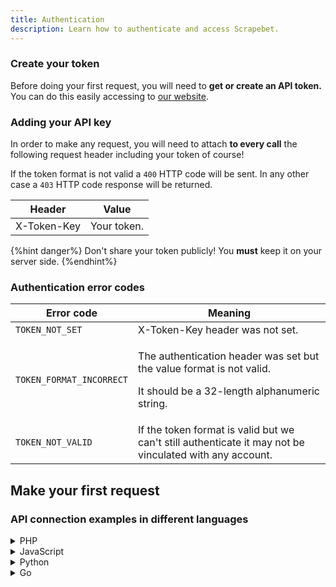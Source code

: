 ```yaml
---
title: Authentication
description: Learn how to authenticate and access Scrapebet.
---
```


### Create your token

Before doing your first request, you will need to **get or create an API token.** You can do this easily accessing to [our website](https://scrapebet.com).

### Adding your API key

In order to make any request, you will need to attach **to every call** the following request header including your token of course!

If the token format is not valid a `400` HTTP code will be sent. In any other case a `403` HTTP code response will be returned.

| Header      | Value       |
| ----------- | ----------- |
| X-Token-Key | Your token. |

{%hint danger%}
Don't share your token publicly! You **must** keep it on your server side.
{%endhint%}

### Authentication error codes

| Error code               | Meaning                                                                                                                                 |
| ------------------------ | --------------------------------------------------------------------------------------------------------------------------------------- |
| `TOKEN_NOT_SET`          | X-Token-Key header was not set.                                                                                                         |
| `TOKEN_FORMAT_INCORRECT` | <p>The authentication header was set but the value format is not valid.</p><p></p><p>It should be a 32-length alphanumeric string. </p> |
| `TOKEN_NOT_VALID`        | If the token format is valid but we can't still authenticate it may not be vinculated with any account.                                 |

## Make your first request

### API connection examples in different languages

<details>
<summary>PHP</summary>

```php
<?php

require 'vendor/autoload.php';

class ScrapebetClient {
    protected $token;
    private $client;

    function __construct($config = []) {
        if (isset($config["token"])) {
            $this->token = $config["token"];
        }

        $this->client = new GuzzleHttp\Client([
            "base_uri" => "https://api.scrapebet.com/v1/",
            'http_errors' => false,
            'headers' => [
                "X-Token-Key" => $this->token
            ]
        ]);

        return $this;
    }

    public function getExampleEndpoint() {
        $response = $this->client->get('example-endpoint');
        return json_decode($response->getBody(), true);
    }
}

$config = ["token" => "your_api_token"];
$scrapebetClient = new ScrapebetClient($config);
$result = $scrapebetClient->getExampleEndpoint();

print_r($result);
?>

```

</details>
<details>
<summary>JavaScript</summary>

```JavaScript
const axios = require("axios");

const scrapebetClient = axios.create({
  baseURL: "https://api.scrapebet.com/v1",
  heaaders: {
    "X-Token-Key": "your_token_here",
  },
});

async function getEndpoint() {
  try {
    const response = await scrapebetClient.get(
      "/sports?token=your_token_here"
    );
    console.log(response.data);
  } catch (error) {
    console.error("Error fetching data: ", error);
  }
}

getEndpoint();
```

### Python

</details>
<details>
<summary>Python</summary>

```Python
import requests

class ScrapebetClient:
    def __init__(self, config={}):
        self.token = config.get("token")
        self.base_url = "https://api.scrapebet.com/v1"
        self.headers = {
            "X-Token-Key": self.token
        }

    def getEndpoint(self):
        response = requests.get(f"{self.base_url}/endpoint", headers=self.headers)
        if response.status_code == 200:
            return response.json()
        else:
            response.raise_for_status()


config = {"token": "YOUR_TOKEN"}
scrapebet_client = ScrapebetClient(config)


try:
    result = scrapebet_client.getEndpoint()
    print(result)
except requests.exceptions.RequestException as e:
    print(f"Error fetching data: {e}")
```

### Go

</details>
<details>
<summary>Go</summary>

```Go
package main

import (
	"encoding/json"
	"fmt"
	"io/ioutil"
	"net/http"
)

type ScrapebetClient struct {
	token   string
	baseURL string
}

func NewScapebetClient(token string) *ScrapebetClient {
	return &ScrapebetClient{
		token:   token,
		baseURL: "https://api.scrapebet.com/v1",
	}
}

func (client *ScrapebetClient) getEndpoint() (map[string]interface{}, error) {
	req, err := http.NewRequest("GET", client.baseURL+"/your-endpoint", nil)
	if err != nil {
		return nil, err
	}

	req.Header.Set("X-Token-Key", client.token)
	resp, err := http.DefaultClient.Do(req)
	if err != nil {
		return nil, err
	}
	defer resp.Body.Close()

	if resp.StatusCode != http.StatusOK {
		return nil, fmt.Errorf("Unexpected status code: %d", resp.StatusCode)
	}

	body, err := ioutil.ReadAll(resp.Body)
	if err != nil {
		return nil, err
	}

	var result map[string]interface{}
	if err := json.Unmarshal(body, &result); err != nil {
		return nil, err
	}

	return result, nil
}

func main() {
	client := NewScapebetClient("your-token-key")
	result, err := client.getEndpoint()
	if err != nil {
		fmt.Printf("Error fetching data: %v\n", err)
	}

	fmt.Printf("Result: %v\n", result)
}

```
</details>